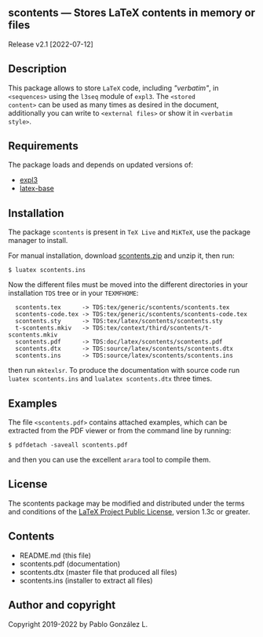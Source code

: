## scontents — Stores LaTeX contents in memory or files

Release v2.1 \[2022-07-12\]

## Description

This package allows to store `LaTeX` code, including _"verbatim"_, in <code>&lt;sequences&gt;</code>
using the `l3seq` module of `expl3`. The <code>&lt;stored content&gt;</code> can be used
as many times as desired in the document, additionally you can write to <code>&lt;external files&gt;</code>
or show it in <code>&lt;verbatim style&gt;</code>.

## Requirements

The package loads and depends on updated versions of:
- [expl3](https://ctan.org/pkg/expl3)
- [latex-base](https://www.ctan.org/pkg/latex-base)

## Installation

The package `scontents` is present in `TeX Live` and `MiKTeX`, use the
package manager to install.

For manual installation, download [scontents.zip](http://mirrors.ctan.org/macros/latex/contrib/scontents.zip) and unzip it,
then run:

```
$ luatex scontents.ins
```

Now the different files must be moved into the different directories in your
installation `TDS` tree or in your `TEXMFHOME`:

```
  scontents.tex      -> TDS:tex/generic/scontents/scontents.tex
  scontents-code.tex -> TDS:tex/generic/scontents/scontents-code.tex
  scontents.sty      -> TDS:tex/latex/scontents/scontents.sty
  t-scontents.mkiv   -> TDS:tex/context/third/scontents/t-scontents.mkiv
  scontents.pdf      -> TDS:doc/latex/scontents/scontents.pdf
  scontents.dtx      -> TDS:source/latex/scontents/scontents.dtx
  scontents.ins      -> TDS:source/latex/scontents/scontents.ins
```

then run `mktexlsr`. To produce the documentation with source code run `luatex scontents.ins` and
`lualatex scontents.dtx` three times.

## Examples

The file <code>&lt;scontents.pdf&gt;</code> contains attached examples, which can be extracted
from the PDF viewer or from the command line by running:

```
$ pdfdetach -saveall scontents.pdf
```

and then you can use the excellent `arara` tool to compile them.

## License

The scontents package may be modified and distributed under the terms and
conditions of the [LaTeX Project Public License](https://www.latex-project.org/lppl/), version 1.3c or greater.

## Contents

- README.md (this file)
- scontents.pdf  (documentation)
- scontents.dtx  (master file that produced all files)
- scontents.ins  (installer to extract all files)

## Author and copyright

Copyright 2019-2022 by Pablo González L.

